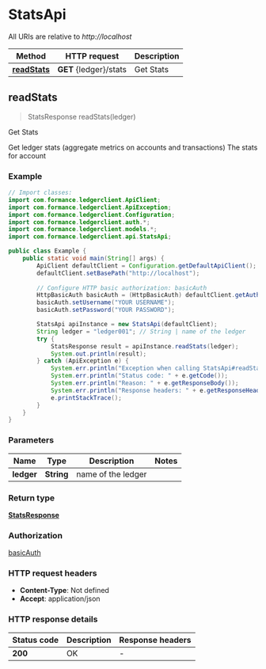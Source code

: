 # StatsApi

All URIs are relative to *http://localhost*

| Method | HTTP request | Description |
|------------- | ------------- | -------------|
| [**readStats**](StatsApi.md#readStats) | **GET** {ledger}/stats | Get Stats |



## readStats

> StatsResponse readStats(ledger)

Get Stats

Get ledger stats (aggregate metrics on accounts and transactions) The stats for account 

### Example

```java
// Import classes:
import com.formance.ledgerclient.ApiClient;
import com.formance.ledgerclient.ApiException;
import com.formance.ledgerclient.Configuration;
import com.formance.ledgerclient.auth.*;
import com.formance.ledgerclient.models.*;
import com.formance.ledgerclient.api.StatsApi;

public class Example {
    public static void main(String[] args) {
        ApiClient defaultClient = Configuration.getDefaultApiClient();
        defaultClient.setBasePath("http://localhost");
        
        // Configure HTTP basic authorization: basicAuth
        HttpBasicAuth basicAuth = (HttpBasicAuth) defaultClient.getAuthentication("basicAuth");
        basicAuth.setUsername("YOUR USERNAME");
        basicAuth.setPassword("YOUR PASSWORD");

        StatsApi apiInstance = new StatsApi(defaultClient);
        String ledger = "ledger001"; // String | name of the ledger
        try {
            StatsResponse result = apiInstance.readStats(ledger);
            System.out.println(result);
        } catch (ApiException e) {
            System.err.println("Exception when calling StatsApi#readStats");
            System.err.println("Status code: " + e.getCode());
            System.err.println("Reason: " + e.getResponseBody());
            System.err.println("Response headers: " + e.getResponseHeaders());
            e.printStackTrace();
        }
    }
}
```

### Parameters


| Name | Type | Description  | Notes |
|------------- | ------------- | ------------- | -------------|
| **ledger** | **String**| name of the ledger | |

### Return type

[**StatsResponse**](StatsResponse.md)

### Authorization

[basicAuth](../README.md#basicAuth)

### HTTP request headers

- **Content-Type**: Not defined
- **Accept**: application/json


### HTTP response details
| Status code | Description | Response headers |
|-------------|-------------|------------------|
| **200** | OK |  -  |

